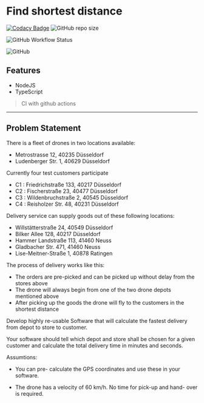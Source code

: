 # Find shortest distance

[![Codacy Badge](https://img.shields.io/codacy/grade/6cec45f5a8634ea4878e490e05c34a32/master?logo=codacy&style=for-the-badge)](https://app.codacy.com/manual/ersanyamarya/shortest-distance?utm_source=github.com&utm_medium=referral&utm_content=ersanyamarya/shortest-distance&utm_campaign=Badge_Grade_Dashboard)
![GitHub repo size](https://img.shields.io/github/repo-size/ersanyamarya/shortest-distance?logo=github&style=for-the-badge)

![GitHub Workflow Status](https://img.shields.io/github/workflow/status/ersanyamarya/shortest-distance/Integrate?label=Integrate&logo=github&style=for-the-badge)

![GitHub](https://img.shields.io/github/license/ersanyamarya/shortest-distance?style=for-the-badge)

## Features

- NodeJS
- TypeScript

> CI with github actions

---

## Problem Statement

There is a fleet of drones in two locations available:

* Metrostrasse 12, 40235 Düsseldorf
* Ludenberger Str. 1, 40629 Düsseldorf

Currently four test customers participate

* C1 : Friedrichstraße 133, 40217 Düsseldorf
* C2 : Fischerstraße 23, 40477 Düsseldorf
* C3 : Wildenbruchstraße 2, 40545 Düsseldorf
* C4 : Reisholzer Str. 48, 40231 Düsseldorf

Delivery service can supply goods out of these following locations:

* Willstätterstraße 24, 40549 Düsseldorf
* Bilker Allee 128, 40217 Düsseldorf
* Hammer Landstraße 113, 41460 Neuss
* Gladbacher Str. 471, 41460 Neuss
* Lise-Meitner-Straße 1, 40878 Ratingen

The process of delivery works like this:
- The orders are pre-picked and can be picked up without delay from
the stores above
- The drone will always begin from one of the two drone depots
mentioned above
- After picking up the goods the drone will fly to the customers in the
shortest distance

Develop highly re-usable Software that will calculate the fastest delivery from depot to store to customer.

Your software should tell which depot and store shall be chosen for a given customer and calculate the total delivery time in minutes and
seconds.

Assumtions: 

* You can pre- calculate the GPS coordinates and use
these in your software.

* The drone has a velocity of 60 km/h. No time for pick-up and hand-
over is required.



